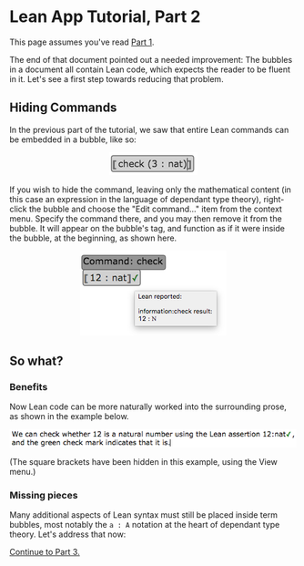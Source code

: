 
# Lean App Tutorial, Part 2

This page assumes you've read [Part 1](tutorial-1.md).

The end of that document pointed out a needed improvement:  The bubbles in a
document all contain Lean code, which expects the reader to be fluent in it.
Let's see a first step towards reducing that problem.

## Hiding Commands

In the previous part of the tutorial, we saw that entire Lean commands can
be embedded in a bubble, like so:

<p align=center><img src='tut-1-ss-bubble.png'/></p>

If you wish to hide the command, leaving only the mathematical content (in
this case an expression in the language of dependant type theory),
right-click the bubble and choose the "Edit command..." item from the
context menu.  Specify the command there, and you may then remove it from
the bubble.  It will appear on the bubble's tag, and function as if it were
inside the bubble, at the beginning, as shown here.

<p align=center><img src='tut-2-ss-term-command.png'/></p>

## So what?

### Benefits

Now Lean code can be more naturally worked into the surrounding prose, as
shown in the example below.

<p align=center><img src='tut-2-ss-term-command-prose.png'/></p>

(The square brackets have been hidden in this example, using the View menu.)

### Missing pieces

Many additional aspects of Lean syntax must still be placed inside term
bubbles, most notably the `a : A` notation at the heart of dependant type
theory.  Let's address that now:

[Continue to Part 3.](tutorial-3.md)
